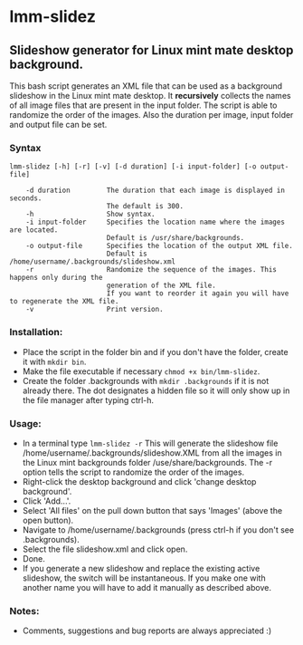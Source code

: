 # lmm-slidez

## Slideshow generator for Linux mint mate desktop background.

This bash script generates an XML file that can be used as a background slideshow in the Linux mint mate desktop. It __recursively__ collects the names of all image files that are present in the input folder. 
The script is able to randomize the order of the images. Also the duration per image, input folder and output file can be set.

### Syntax
    lmm-slidez [-h] [-r] [-v] [-d duration] [-i input-folder] [-o output-file]

        -d duration         The duration that each image is displayed in seconds.
                            The default is 300.
        -h                  Show syntax.
        -i input-folder     Specifies the location name where the images are located. 
                            Default is /usr/share/backgrounds.
        -o output-file      Specifies the location of the output XML file. 
                            Default is /home/username/.backgrounds/slideshow.xml
        -r                  Randomize the sequence of the images. This happens only during the 
                            generation of the XML file. 
                            If you want to reorder it again you will have to regenerate the XML file.
        -v                  Print version.

### Installation:
- Place the script in the folder bin and if you don't have the folder, create it with `mkdir bin`.
- Make the file executable if necessary `chmod +x bin/lmm-slidez`.
- Create the folder .backgrounds with `mkdir .backgrounds` if it is not already there.
  The dot designates a hidden file so it will only show up in the file manager after typing ctrl-h.

### Usage:
- In a terminal type `lmm-slidez -r`
  This will generate the slideshow file /home/username/.backgrounds/slideshow.XML from all the images in the Linux mint backgrounds folder /use/share/backgrounds.
  The -r option tells the script to randomize the order of the images.
- Right-click the desktop background and click 'change desktop background'.
- Click 'Add...'.
- Select 'All files' on the pull down button that says 'Images' (above the open button).
- Navigate to /home/username/.backgrounds (press ctrl-h if you don't see .backgrounds).
- Select the file slideshow.xml and click open.
- Done.
- If you generate a new slideshow and replace the existing active slideshow, the switch will be instantaneous. If you make one with another name you will have to add it manually as described above.

### Notes:
- Comments, suggestions and bug reports are always appreciated :)
